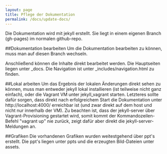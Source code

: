 ```yaml
---
layout: page
title: Pflege der Dokumentation
permalink: /docs/update-docs/
---
```

Die Dokumentation wird mit jekyll erstellt.
Sie liegt in einem eigenen Branch (gh-pages) im normalen github-repo.

##Dokumentation bearbeiten
Um die Dokumentation bearbeiten zu können, muss man auf diesen Branch wechseln.

Anschließend können die Inhalte direkt bearbeitet werden. Die Hauptseiten liegen unter _docs.
Die Navigation ist unter _includes/navigation.html zu finden.

##Lokal arbeiten
Um das Ergebnis der lokalen Änderungen direkt sehen zu können, muss man entweder jekyll lokal installieren (ist teilweise nicht ganz einfach), oder die Vagrant VM unter jekyll_vagrant starten. Letzteres sollte dafür sorgen, dass direkt nach erfolgreichem Start die Dokumentation unter http://localhost:4000/ erreichbar ist (und zwar direkt auf dem host und nicht nur innerhalb der VM). Zu beachten ist, dass der jekyll-server über Vagrant-Provisioning gestartet wird, somit kommt der Kommandozeilen-Befehl "vagrant up" nie zurück, zeigt dafür aber direkt die jekyll-server-Meldungen an.

##Grafiken
Die vorhandenen Grafiken wurden weitestgehend über ppt's erstellt. Die ppt's liegen unter ppts und die erzeugten Bild-Dateien unter assets.   

